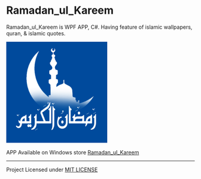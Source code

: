 # Ramadan_ul_Kareem
Ramadan_ul_Kareem is WPF APP, C#. Having feature of islamic wallpapers, quran, &amp; islamic quotes.

![APP-banner](https://github.com/jahanzeb-j/Ramadan_ul_Kareem/blob/main/apps.57515.9007199266702017.ec28a533-8386-47fd-90a0-f9dbf0f52292.png?raw=true)

APP Available on Windows store 
[Ramadan_ul_Kareem](https://www.microsoft.com/en-pk/p/ramadan-ul-kareem/9wzdncrdz2z0)

*****
Project Licensed under [MIT LICENSE](LICENSE)
